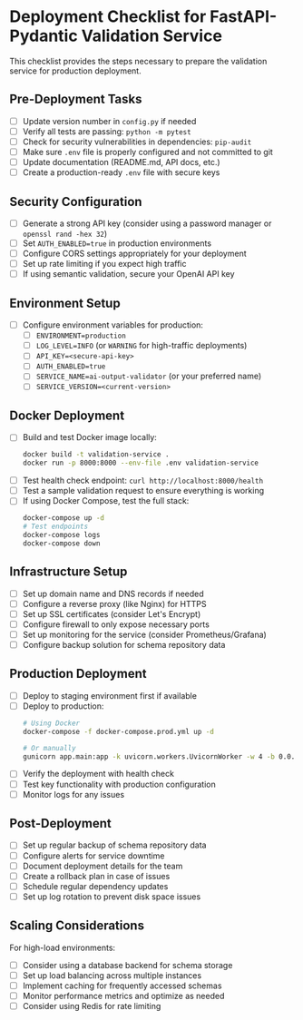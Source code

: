 # Deployment Checklist for FastAPI-Pydantic Validation Service

This checklist provides the steps necessary to prepare the validation service for production deployment.

## Pre-Deployment Tasks

- [ ] Update version number in `config.py` if needed
- [ ] Verify all tests are passing: `python -m pytest`
- [ ] Check for security vulnerabilities in dependencies: `pip-audit`
- [ ] Make sure `.env` file is properly configured and not committed to git
- [ ] Update documentation (README.md, API docs, etc.)
- [ ] Create a production-ready `.env` file with secure keys

## Security Configuration

- [ ] Generate a strong API key (consider using a password manager or `openssl rand -hex 32`)
- [ ] Set `AUTH_ENABLED=true` in production environments
- [ ] Configure CORS settings appropriately for your deployment
- [ ] Set up rate limiting if you expect high traffic
- [ ] If using semantic validation, secure your OpenAI API key

## Environment Setup

- [ ] Configure environment variables for production:
  - [ ] `ENVIRONMENT=production`
  - [ ] `LOG_LEVEL=INFO` (or `WARNING` for high-traffic deployments)
  - [ ] `API_KEY=<secure-api-key>`
  - [ ] `AUTH_ENABLED=true`
  - [ ] `SERVICE_NAME=ai-output-validator` (or your preferred name)
  - [ ] `SERVICE_VERSION=<current-version>`

## Docker Deployment

- [ ] Build and test Docker image locally:
  ```bash
  docker build -t validation-service .
  docker run -p 8000:8000 --env-file .env validation-service
  ```
- [ ] Test health check endpoint: `curl http://localhost:8000/health`
- [ ] Test a sample validation request to ensure everything is working
- [ ] If using Docker Compose, test the full stack:
  ```bash
  docker-compose up -d
  # Test endpoints
  docker-compose logs
  docker-compose down
  ```

## Infrastructure Setup

- [ ] Set up domain name and DNS records if needed
- [ ] Configure a reverse proxy (like Nginx) for HTTPS
- [ ] Set up SSL certificates (consider Let's Encrypt)
- [ ] Configure firewall to only expose necessary ports
- [ ] Set up monitoring for the service (consider Prometheus/Grafana)
- [ ] Configure backup solution for schema repository data

## Production Deployment

- [ ] Deploy to staging environment first if available
- [ ] Deploy to production:
  ```bash
  # Using Docker
  docker-compose -f docker-compose.prod.yml up -d
  
  # Or manually
  gunicorn app.main:app -k uvicorn.workers.UvicornWorker -w 4 -b 0.0.0.0:8000
  ```
- [ ] Verify the deployment with health check
- [ ] Test key functionality with production configuration
- [ ] Monitor logs for any issues

## Post-Deployment

- [ ] Set up regular backup of schema repository data
- [ ] Configure alerts for service downtime
- [ ] Document deployment details for the team
- [ ] Create a rollback plan in case of issues
- [ ] Schedule regular dependency updates
- [ ] Set up log rotation to prevent disk space issues

## Scaling Considerations

For high-load environments:

- [ ] Consider using a database backend for schema storage
- [ ] Set up load balancing across multiple instances
- [ ] Implement caching for frequently accessed schemas
- [ ] Monitor performance metrics and optimize as needed
- [ ] Consider using Redis for rate limiting 